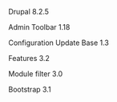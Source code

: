 Drupal 8.2.5

Admin Toolbar 1.18

Configuration Update Base 1.3

Features 3.2

Module filter 3.0

Bootstrap 3.1
